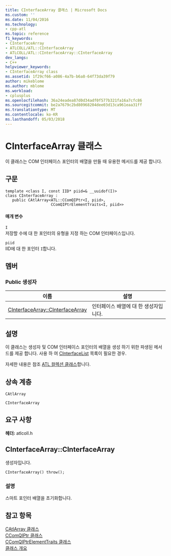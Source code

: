 ```yaml
---
title: CInterfaceArray 클래스 | Microsoft Docs
ms.custom: ''
ms.date: 11/04/2016
ms.technology:
- cpp-atl
ms.topic: reference
f1_keywords:
- CInterfaceArray
- ATLCOLL/ATL::CInterfaceArray
- ATLCOLL/ATL::CInterfaceArray::CInterfaceArray
dev_langs:
- C++
helpviewer_keywords:
- CInterfaceArray class
ms.assetid: 1f29cf66-a086-4a7b-b6a8-64f73da39f79
author: mikeblome
ms.author: mblome
ms.workload:
- cplusplus
ms.openlocfilehash: 36a24eadea87d0d34adf0f577b321fa16a7cfc86
ms.sourcegitcommit: be2a7679c2bd80968204dee03d13ca961eaa31ff
ms.translationtype: MT
ms.contentlocale: ko-KR
ms.lasthandoff: 05/03/2018
---
```

# <a name="cinterfacearray-class"></a>CInterfaceArray 클래스
이 클래스는 COM 인터페이스 포인터의 배열을 만들 때 유용한 메서드를 제공 합니다.  
  
## <a name="syntax"></a>구문  
  
```
template <class I, const IID* piid=& __uuidof(I)>  
class CInterfaceArray : 
   public CAtlArray<ATL::CComQIPtr<I, piid>,
                    CComQIPtrElementTraits<I, piid>>
```  
  
#### <a name="parameters"></a>매개 변수  
 `I`  
 저장할 수에 대 한 포인터의 유형을 지정 하는 COM 인터페이스입니다.  
  
 `piid`  
 IID에 대 한 포인터 `I`합니다.  
  
## <a name="members"></a>멤버  
  
### <a name="public-constructors"></a>Public 생성자  
  
|이름|설명|  
|----------|-----------------|  
|[CInterfaceArray::CInterfaceArray](#cinterfacearray)|인터페이스 배열에 대 한 생성자입니다.|  
  
## <a name="remarks"></a>설명  
 이 클래스는 생성자 및 COM 인터페이스 포인터의 배열을 생성 하기 위한 파생된 메서드를 제공 합니다. 사용 하 여 [CInterfaceList](../../atl/reference/cinterfacelist-class.md) 목록이 필요한 경우.  
  
 자세한 내용은 참조 [ATL 컬렉션 클래스](../../atl/atl-collection-classes.md)합니다.  
  
## <a name="inheritance-hierarchy"></a>상속 계층  
 `CAtlArray`  
  
 `CInterfaceArray`  
  
## <a name="requirements"></a>요구 사항  
 **헤더:** atlcoll.h  
  
##  <a name="cinterfacearray"></a>  CInterfaceArray::CInterfaceArray  
 생성자입니다.  
  
```
CInterfaceArray() throw();
```  
  
### <a name="remarks"></a>설명  
 스마트 포인터 배열을 초기화합니다.  
  
## <a name="see-also"></a>참고 항목  
 [CAtlArray 클래스](../../atl/reference/catlarray-class.md)   
 [CComQIPtr 클래스](../../atl/reference/ccomqiptr-class.md)   
 [CComQIPtrElementTraits 클래스](../../atl/reference/ccomqiptrelementtraits-class.md)   
 [클래스 개요](../../atl/atl-class-overview.md)
